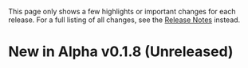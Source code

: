 This page only shows a few highlights or important changes for each release. For a full listing of all changes, see the [Release Notes](https://github.com/GameGenesis/NumDotNet/wiki/Release-Notes) instead.

# New in Alpha v0.1.8 (Unreleased)
